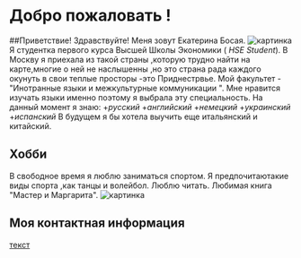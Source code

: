 # Добро пожаловать !
##Приветствие!
Здравствуйте! Меня зовут Екатерина Босая.
![картинка](https://pp.userapi.com/c840638/v840638130/3c882/lrtkWP1rEmA.jpg) 
Я студентка первого курса Высшей Школы Экономики ( *HSE Student*). В Москву я приехала из такой страны ,которую трудно найти на карте,многие о ней не наслышенны ,но это страна рада каждого окунуть в свои теплые просторы  -это Приднестрвье. Мой факультет - "Инотранные языки и межкультурные коммуникации ". Мне нравится изучать языки именно поэтому я выбрала эту специальность. На данный момент я знаю:
+_русский_ 
+_английский_
+_немецкий_
+_украинский_ 
+_испанский_
В будущем я бы хотела выучить еще итальянский и китайский. 
## Хобби 
В свободное время я люблю заниматься спортом. Я предпочитаютакие виды спорта ,как танцы и волейбол. Люблю  читать. Любимая книга "Мастер и Маргарита".
![картинка](http://knijky.ru/sites/default/files/styles/264x390/public/31583.jpg?itok=rm1YiVJV)
## Моя контактная информация 
[текст](https://www.instagram.com/ecaterina657/)
